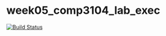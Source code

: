 # week05_comp3104_lab_exec
[![Build Status](https://travis-ci.org/Vladyslav1989/week05_comp3104_lab_exec.svg?branch=master)](https://travis-ci.org/Vladyslav1989/week05_comp3104_lab_exec)